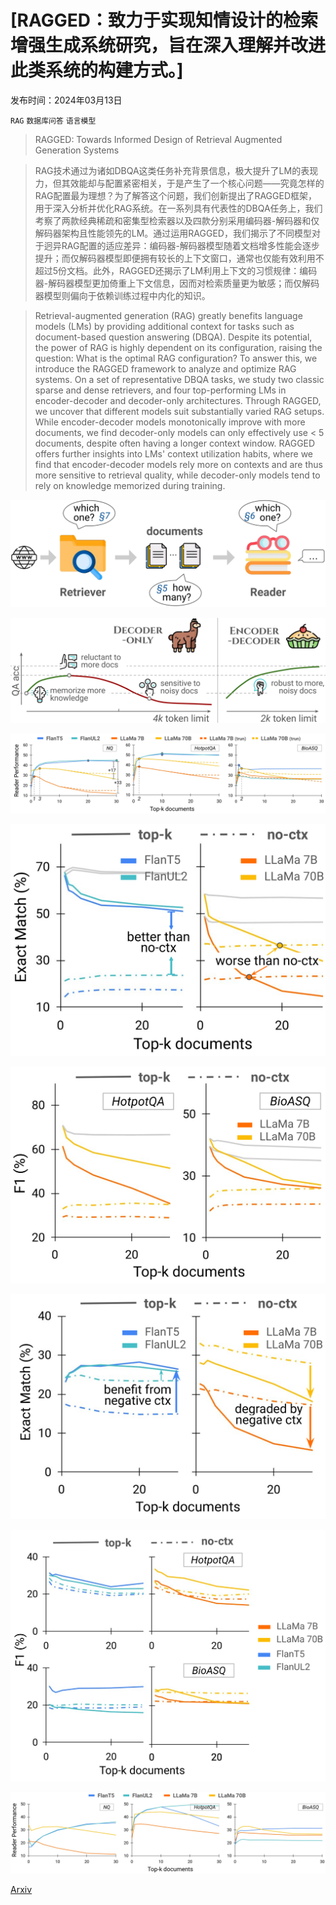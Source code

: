 # [RAGGED：致力于实现知情设计的检索增强生成系统研究，旨在深入理解并改进此类系统的构建方式。]

发布时间：2024年03月13日

`RAG` `数据库问答` `语言模型`

> RAGGED: Towards Informed Design of Retrieval Augmented Generation Systems

> RAG技术通过为诸如DBQA这类任务补充背景信息，极大提升了LM的表现力，但其效能却与配置紧密相关，于是产生了一个核心问题——究竟怎样的RAG配置最为理想？为了解答这个问题，我们创新提出了RAGGED框架，用于深入分析并优化RAG系统。在一系列具有代表性的DBQA任务上，我们考察了两款经典稀疏和密集型检索器以及四款分别采用编码器-解码器和仅解码器架构且性能领先的LM。通过运用RAGGED，我们揭示了不同模型对于迥异RAG配置的适应差异：编码器-解码器模型随着文档增多性能会逐步提升；而仅解码器模型即便拥有较长的上下文窗口，通常也仅能有效利用不超过5份文档。此外，RAGGED还揭示了LM利用上下文的习惯规律：编码器-解码器模型更加倚重上下文信息，因而对检索质量更为敏感；而仅解码器模型则偏向于依赖训练过程中内化的知识。

> Retrieval-augmented generation (RAG) greatly benefits language models (LMs) by providing additional context for tasks such as document-based question answering (DBQA). Despite its potential, the power of RAG is highly dependent on its configuration, raising the question: What is the optimal RAG configuration? To answer this, we introduce the RAGGED framework to analyze and optimize RAG systems. On a set of representative DBQA tasks, we study two classic sparse and dense retrievers, and four top-performing LMs in encoder-decoder and decoder-only architectures. Through RAGGED, we uncover that different models suit substantially varied RAG setups. While encoder-decoder models monotonically improve with more documents, we find decoder-only models can only effectively use < 5 documents, despite often having a longer context window. RAGGED offers further insights into LMs' context utilization habits, where we find that encoder-decoder models rely more on contexts and are thus more sensitive to retrieval quality, while decoder-only models tend to rely on knowledge memorized during training.

![RAGGED：致力于实现知情设计的检索增强生成系统研究，旨在深入理解并改进此类系统的构建方式。](../../../paper_images/2403.09040/x1.png)

![RAGGED：致力于实现知情设计的检索增强生成系统研究，旨在深入理解并改进此类系统的构建方式。](../../../paper_images/2403.09040/x2.png)

![RAGGED：致力于实现知情设计的检索增强生成系统研究，旨在深入理解并改进此类系统的构建方式。](../../../paper_images/2403.09040/x3.png)

![RAGGED：致力于实现知情设计的检索增强生成系统研究，旨在深入理解并改进此类系统的构建方式。](../../../paper_images/2403.09040/x4.png)

![RAGGED：致力于实现知情设计的检索增强生成系统研究，旨在深入理解并改进此类系统的构建方式。](../../../paper_images/2403.09040/x5.png)

![RAGGED：致力于实现知情设计的检索增强生成系统研究，旨在深入理解并改进此类系统的构建方式。](../../../paper_images/2403.09040/x6.png)

![RAGGED：致力于实现知情设计的检索增强生成系统研究，旨在深入理解并改进此类系统的构建方式。](../../../paper_images/2403.09040/x7.png)

![RAGGED：致力于实现知情设计的检索增强生成系统研究，旨在深入理解并改进此类系统的构建方式。](../../../paper_images/2403.09040/x8.png)

[Arxiv](https://arxiv.org/abs/2403.09040)